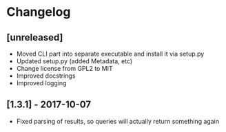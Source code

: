# Changelog

## [unreleased]

* Moved CLI part into separate executable and install it via setup.py
* Updated setup.py (added Metadata, etc)
* Change license from GPL2 to MIT
* Improved docstrings
* Improved logging

## [1.3.1] - 2017-10-07

* Fixed parsing of results, so queries will actually return something again
